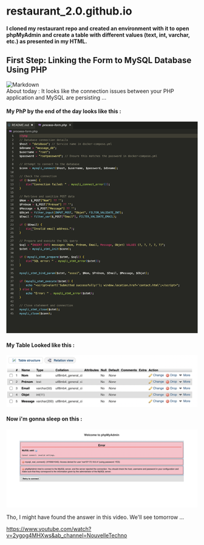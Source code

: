 # restaurant_2.0.github.io

#### I cloned my restaurant repo and created an environment with it to open phpMyAdmin and create a table with different values (text, int, varchar, etc.) as presented in my HTML.

## First Step: Linking the Form to MySQL Database Using PHP

![Markdown](https://media.giphy.com/media/v1.Y2lkPTc5MGI3NjExYTVoYjFiOGJsNDY5cHVoMTlqNDdqNjVjaW5hMzNoNWhjNzQxMTZuOSZlcD12MV9pbnRlcm5hbF9naWZfYnlfaWQmY3Q9Zw/l1Asw5PEDPSxZJoKQ/giphy.gif)
<br> About today : It looks like the connection issues between your PHP application and MySQL are persisting ... 

#### My PhP by the end of the day looks like this : 

<img src="./application/source/php.png" alt="Alt text" title="links" width="600px">

#### My Table Looked like this : 

<img src="./application/source/table.png" alt="Alt text" title="links" width="600px">

#### Now i'm gonna sleep on this : 

<img src="./application/source/error.png" alt="Alt text" title="links" width="600px">

Tho, I might have found the answer in this video. We'll see tomorrow ...

https://www.youtube.com/watch?v=2ygog4MHXws&ab_channel=NouvelleTechno





